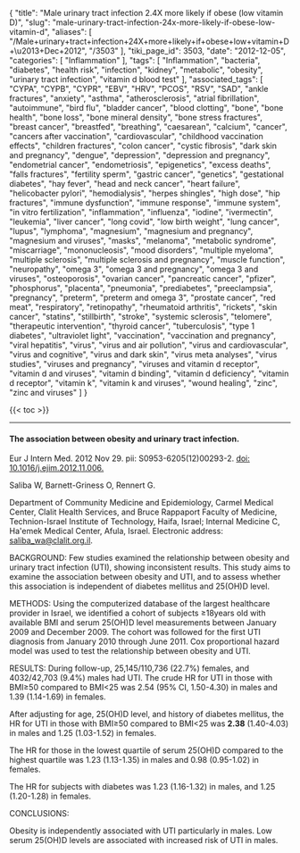 {
    "title": "Male urinary tract infection 2.4X more likely if obese (low vitamin D)",
    "slug": "male-urinary-tract-infection-24x-more-likely-if-obese-low-vitamin-d",
    "aliases": [
        "/Male+urinary+tract+infection+24X+more+likely+if+obese+low+vitamin+D+\u2013+Dec+2012",
        "/3503"
    ],
    "tiki_page_id": 3503,
    "date": "2012-12-05",
    "categories": [
        "Inflammation"
    ],
    "tags": [
        "Inflammation",
        "bacteria",
        "diabetes",
        "health risk",
        "infection",
        "kidney",
        "metabolic",
        "obesity",
        "urinary tract infection",
        "vitamin d blood test"
    ],
    "associated_tags": [
        "CYPA",
        "CYPB",
        "CYPR",
        "EBV",
        "HRV",
        "PCOS",
        "RSV",
        "SAD",
        "ankle fractures",
        "anxiety",
        "asthma",
        "atherosclerosis",
        "atrial fibrillation",
        "autoimmune",
        "bird flu",
        "bladder cancer",
        "blood clotting",
        "bone",
        "bone health",
        "bone loss",
        "bone mineral density",
        "bone stress fractures",
        "breast cancer",
        "breastfed",
        "breathing",
        "caesarean",
        "calcium",
        "cancer",
        "cancers after vaccination",
        "cardiovascular",
        "childhood vaccination effects",
        "children fractures",
        "colon cancer",
        "cystic fibrosis",
        "dark skin and pregnancy",
        "dengue",
        "depression",
        "depression and pregnancy",
        "endometrial cancer",
        "endometriosis",
        "epigenetics",
        "excess deaths",
        "falls fractures",
        "fertility sperm",
        "gastric cancer",
        "genetics",
        "gestational diabetes",
        "hay fever",
        "head and neck cancer",
        "heart failure",
        "helicobacter pylori",
        "hemodialysis",
        "herpes shingles",
        "high dose",
        "hip fractures",
        "immune dysfunction",
        "immune response",
        "immune system",
        "in vitro fertilization",
        "inflammation",
        "influenza",
        "iodine",
        "ivermectin",
        "leukemia",
        "liver cancer",
        "long covid",
        "low birth weight",
        "lung cancer",
        "lupus",
        "lymphoma",
        "magnesium",
        "magnesium and pregnancy",
        "magnesium and viruses",
        "masks",
        "melanoma",
        "metabolic syndrome",
        "miscarriage",
        "mononucleosis",
        "mood disorders",
        "multiple myeloma",
        "multiple sclerosis",
        "multiple sclerosis and pregnancy",
        "muscle function",
        "neuropathy",
        "omega 3",
        "omega 3 and pregnancy",
        "omega 3 and viruses",
        "osteoporosis",
        "ovarian cancer",
        "pancreatic cancer",
        "pfizer",
        "phosphorus",
        "placenta",
        "pneumonia",
        "prediabetes",
        "preeclampsia",
        "pregnancy",
        "preterm",
        "preterm and omega 3",
        "prostate cancer",
        "red meat",
        "respiratory",
        "retinopathy",
        "rheumatoid arthritis",
        "rickets",
        "skin cancer",
        "statins",
        "stillbirth",
        "stroke",
        "systemic sclerosis",
        "telomere",
        "therapeutic intervention",
        "thyroid cancer",
        "tuberculosis",
        "type 1 diabetes",
        "ultraviolet light",
        "vaccination",
        "vaccination and pregnancy",
        "viral hepatitis",
        "virus",
        "virus and air pollution",
        "virus and cardiovascular",
        "virus and cognitive",
        "virus and dark skin",
        "virus meta analyses",
        "virus studies",
        "viruses and pregnancy",
        "viruses and vitamin d receptor",
        "vitamin d and viruses",
        "vitamin d binding",
        "vitamin d deficiency",
        "vitamin d receptor",
        "vitamin k",
        "vitamin k and viruses",
        "wound healing",
        "zinc",
        "zinc and viruses"
    ]
}


{{< toc >}} 

---

#### The association between obesity and urinary tract infection.

Eur J Intern Med. 2012 Nov 29. pii: S0953-6205(12)00293-2. [doi: 10.1016/j.ejim.2012.11.006.](https://doi.org/10.1016/j.ejim.2012.11.006.)

Saliba W, Barnett-Griness O, Rennert G.

Department of Community Medicine and Epidemiology, Carmel Medical Center, Clalit Health Services, and Bruce Rappaport Faculty of Medicine, Technion-Israel Institute of Technology, Haifa, Israel; Internal Medicine C, Ha'emek Medical Center, Afula, Israel. Electronic address: saliba_wa@clalit.org.il.

BACKGROUND: Few studies examined the relationship between obesity and urinary tract infection (UTI), showing inconsistent results. This study aims to examine the association between obesity and UTI, and to assess whether this association is independent of diabetes mellitus and 25(OH)D level.

METHODS: Using the computerized database of the largest healthcare provider in Israel, we identified a cohort of subjects ≥18years old with available BMI and serum 25(OH)D level measurements between January 2009 and December 2009. The cohort was followed for the first UTI diagnosis from January 2010 through June 2011. Cox proportional hazard model was used to test the relationship between obesity and UTI.

RESULTS: During follow-up, 25,145/110,736 (22.7%) females, and 4032/42,703 (9.4%) males had UTI. The crude HR for UTI in those with BMI≥50 compared to BMI<25 was 2.54 (95% CI, 1.50-4.30) in males and 1.39 (1.14-1.69) in females. 

After adjusting for age, 25(OH)D level, and history of diabetes mellitus, the HR for UTI in those with BMI≥50 compared to BMI<25 was **2.38**  (1.40-4.03) in males and 1.25 (1.03-1.52) in females. 

The HR for those in the lowest quartile of serum 25(OH)D compared to the highest quartile was 1.23 (1.13-1.35) in males and 0.98 (0.95-1.02) in females. 

The HR for subjects with diabetes was 1.23 (1.16-1.32) in males, and 1.25 (1.20-1.28) in females.

CONCLUSIONS:

Obesity is independently associated with UTI particularly in males. Low serum 25(OH)D levels are associated with increased risk of UTI in males.